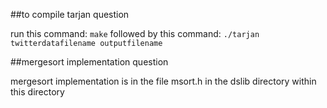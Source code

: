 ##to compile tarjan question

run this command:
``make``
followed by this command:
``./tarjan twitterdatafilename outputfilename``

##mergesort implementation question

mergesort implementation is in the file msort.h in the dslib directory within this directory
